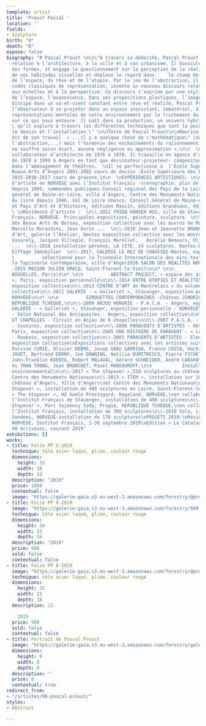 ```yaml
---
template: artist
title: 'Proust Pascal '
location: ''
fields:
- Sculpture
birth: "0"
death: "0"
expose: false
biography: "# Pascal Proust \n\n\"À travers sa démarche, Pascal Proust interroge notre
  relation à l’architecture, à la ville et à son urbanisme. Il bouscule l’ordre établi
  des formes, et engage le questionnement sur la perception de la réalité, de l’authenticité
  de nos habitudes visuelles et déplace le regard dans     le champ de l’invisible,
  de l’espace, du rêve et de l’utopie. Par le jeu de l’abstraction, il s’éloigne des
  codes classiques de représentation, invente un nouveau discours relatif aux formes,
  aux échelles et à la perspective. Ce discours s’exprime par une stylisation dynamique
  de l’espace, l’évanescence. Dans ses propositions plastiques, l’image produite se
  dissipe dans un va-et-vient constant entre rêve et réalité, Pascal Proust invite
  l’observateur à se projeter dans un espace inexistant, immatériel, à déplacer les
  représentations mentales de notre environnement par le truchement du regard porté
  sur ce qui nous entoure. Il naît dans sa production, un univers hybride, archi-utopique
  \ qu’il explore à travers les différentes techniques que sont la peinture, la sculpture,
  le dessin et l’installation.\" \n\nTexte de Pascal Proust\n\nMaurice Rivoire, mathématicien
  dit de son travail  « ...il y a quelque chose de \"mathématique\" (non pas la sévérité,
  l'abstraction,...) mais l'harmonie des enchaînements du raisonnement logique qui
  ne souffre aucun écart, aucune négligence ou approximation ».\n\n  \nFormation comme
  collaborateur d’architecte de 1976 à 1978. Il travaille en agence d'architecture
  de 1978 à 1999 à Angers en tant que dessinateur-projeteur- compositeur spécialisé
  dans l’aménagement de théâtres.  \nIl se perfectionne à  l'École Supérieure des
  Beaux-Arts d’Angers 2001-2002 cours de dessin -École Supérieure des Beaux-Arts d’Angers
  2015-2016-2017 cours de gravure.\n\n  \nEXPÉRIENCES ARTISTIQUES: \n\n\\-résidence
  d’artiste en NORVÈGE avec l’Institut Français -scénographie: plus de 50 scénographies
  depuis 1995, commandes publiques Conseil régional des Pays de la Loire, Conseil
  général de Maine-et-Loire, ville d’Angers, Centre des Monuments Nationaux) -illustrateur
  du livre depuis 1996, Val de Loire Unesco, Conseil Général de Maine-et-Loire,  Villes
  et Pays d’Art et d’Histoire, éditions Massin, éditions Grandvaux, éditions Gallimard
  \ \nRésidence d’artiste :  \n\\-2012 FRIDA HANSEN HUS, ville de Stavanger et Institut
  Français, NORVÈGE. Principales expositions, peinture, sculpture  \n\\-2019 Musée
  des Beaux Arts de Bernay, exposition collective avec les œuvres de Marino Di Teana,
  Marcello Morandini, Jean Gorin ...  \n\\-2019 Jean et Jeannette BRANCHET, collectionneurs
  d’Art, galerie l’Atelier, Nantes exposition collective avec les œuvres de Victor
  Vasarely, Jacques Villeglé, François Morellet,   Aurélie Nemours, Olivier Debré
  ...  \n\\-2018 installation pérenne, LA CITÉ, 24 sculptures, Nantes-Rezé, groupe
  Eiffage Immobilier  \n\\-2017, GALERIE LE REZ DE CHAUSSÉE-Nantes, exposition personnelle\n\n
  \          sélectionné pour la Triennale Internationale des mini-textilesMusée de
  la Tapisserie Contemporaine, ville d’Anger2016 SALON DES RÉALITÉS NOUVELLES, Paris
  -2015 MAISON JULIEN GRACQ, Saint-Florent-le-Vieil\n\n* \n\n          SALON DES RÉALITÉS
  NOUVELLES, Paris\n\n* \n\n          ABSTRACT PROJECT, « espace des arts abstraits
  », Paris, exposition personnelle\n\n\\-2014 ENTRE UTOPIES ET RÉALITÉS, Saint-Florent-le-Vieil,
  exposition collective\n\\-2013 CENTRE D’ART de Montrelais « du volume », exposition
  collective\n\\-2011 GALERIE - « Galleriet », Stavanger, exposition personnelle -
  NORVÈGE\n\n* \n\n          GIROUETTES CONTEMPORAINES -Château JINDRICHUV HRADEC,
  RÉPUBLIQUE TCHÈQUE,\n\n\\-2009 ANJOU HONGRIE - P.A.C.A. - Angers, exposition collective\n\\-2008
  GALERIE - « Galleriet », Stavanger, exposition personnelle - NORVÈGE\n\n* \n\n          P.A.C.A.
  - Salon National des Antiquaires - Angers, exposition collective\n\n* \n\n         ART
  ET CHAPELLES - Circuit en Anjou de 6 chapelles\n\n\\-2007 P.A.C.A. - Hélice Terrestre
  - Coutures, exposition collective\n\\-2006 PARAVENTS D’ARTISTES - Hôtel de Sens-
  Paris, exposition collective\n\\-2005 UNE HISTOIRE DE PARAVENT - « La Piscine »
  - Roubaix, exposition collective\n\\-2001 PARAVENTS D’ARTISTES - Elmendingen- ALLEMAGNE,
  exposition collective\nExpositions collectives avec les artistes suivants:\nATILA,
  Parvine CURIE, Olivier DEBRÉ, Josep GRAU GARRIGA, Franco COSTA, Hachiro KANNO, Michel
  JOUET, Bertrand DORNY, Joe DOWNING, Natilia DUMITRESCO, Pierre FICHET, Paul JENKINS,
  John-Franklin KOENIG, Robert MALAVAL, Gérard SCHNEIDER, André LANSKOY, Kim en JOONG,
  Vu TRAN TRONG, Jean BRANCHET, Pavel MANSOUROFF.\n\n           Installations d’Art
  environnemental\n\n\\-2017 « The stopover »,550 sculptures au château d’Angers,
  Centre des Monuments Nationaux\n\\-2013 « ITEM », installation sur 1000 m2, douves
  château d’Angers, Ville d’Angers\net Centre des Monuments Nationaux\n\\-2012 « The
  Stopover », installation de 400 sculptures en Loire, Saint-Florent-le-Vieil\n\\-2011
  « The Stopover », Hå Gamle Prestegard, Rogaland, NORVÈGE,\nen collaboration avec
  l’Institut Français de Stavanger, installation de 400 sculptures\n\\-2010 « The
  Stopover », Parc Vojanovy Sady, Prague, REPUBLIQUE TCHÈQUE,\nen collaboration avec
  l’Institut Français, installation de 300 sculptures\n\\-2010 Sola, Lysefjorden,
  Sandnes, NORVÈGE-installation de 170 sculptures\nPROJETS 2019:\nRésidence artiste,
  NORVEGE, Institut Français, 1-30 septembre 2019\nEdition « Le Catalogue », 40 sculptures-
  40 écrivains, courant 2019"
exhibitions: []
works:
- title: Folie PP 5-2019
  technique: tôle acier laqué, pliée, couleur rouge
  dimensions:
    height: 33
    width: 38
    depth: 13
  description: "2019"
  price: 1000
  contextual: false
  image: "https://galerie-gaia.s3.eu-west-3.amazonaws.com/forestry/@proust-PP5-33x13-1.jpg"
- title: Folie PP 8-2019
  image: "https://galerie-gaia.s3.eu-west-3.amazonaws.com/forestry/949.jpg"
  technique: tôle acier laqué, pliée, couleur rouge
  dimensions:
    height: 34
    width: 15
    depth: 16
  description: "2019"
  price: 900
  sold: false
  contextual: false
- title: Folie PP 6-2019
  image: "https://galerie-gaia.s3.eu-west-3.amazonaws.com/forestry/@proust-PP6-35x15-1.JPG"
  technique: tôle acier laqué, pliée, couleur rouge
  dimensions:
    height: 35
    width: 15
    depth: 18
  description: |2-

    2019
  price: 900
  sold: false
  contextual: false
- title: Portrait de Pascal Proust
  image: "https://galerie-gaia.s3.eu-west-3.amazonaws.com/forestry/galerie gaia PASCAL PROUST photo artiste 2020.jpg"
  dimensions:
    height: 0
    width: 0
    depth: 0
  description: ''
  price: 0
  contextual: true
redirect_from:
- "/artistes/96-pascal-proust/"
styles:
- Abstrait

---
```

